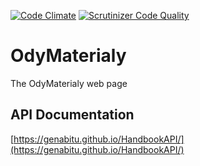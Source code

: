[![Code Climate](https://codeclimate.com/github/GenaBitu/OdyMaterialy.png)](https://codeclimate.com/github/GenaBitu/OdyMaterialy) [![Scrutinizer Code Quality](https://scrutinizer-ci.com/g/GenaBitu/OdyMaterialy/badges/quality-score.png?b=master)](https://scrutinizer-ci.com/g/GenaBitu/OdyMaterialy/?branch=master)
# OdyMaterialy
The OdyMaterialy web page

## API Documentation
[https://genabitu.github.io/HandbookAPI/](https://genabitu.github.io/HandbookAPI/)
